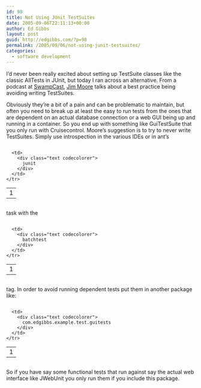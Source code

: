 ```yaml
---
id: 98
title: Not Using JUnit TestSuites
date: 2005-09-06T22:11:13+00:00
author: Ed Gibbs
layout: post
guid: http://edgibbs.com/?p=98
permalink: /2005/09/06/not-using-junit-testsuites/
categories:
  - software development
---
```

I&#8217;d never been really excited about setting up TestSuite classes like the classic AllTests in JUnit, but today I ran across an alternative. From a podcast at [SwampCast](http://www.swampcast.com/), [Jim Moore](http://jroller.com/page/Sandymountster?entry=gatorjug_swampcast_on_unit_testing) talks about a best practice being avoiding writing TestSuites.

Obviously they&#8217;re a bit of a pain and can be problematic to maintain, but often you need to break up at least the easy to run tests from the ones that are dependent on an actual database connection or a web GUI being up and running in a container. So you end up with something like GuiTestSuite that you only run with Cruisecontrol. Moore&#8217;s suggestion is to try to never write TestSuites. Simply use introspection in the various IDEs or in ant&#8217;s

<div class="codecolorer-container text vibrant overflow-off" style="overflow:auto;white-space:nowrap;">
  <table cellspacing="0" cellpadding="0">
    <tr>
      <td class="line-numbers">
        <div>
          1<br />
        </div>
      </td>
      
      <td>
        <div class="text codecolorer">
          junit
        </div>
      </td>
    </tr>
  </table>
</div>

task with the

<div class="codecolorer-container text vibrant overflow-off" style="overflow:auto;white-space:nowrap;">
  <table cellspacing="0" cellpadding="0">
    <tr>
      <td class="line-numbers">
        <div>
          1<br />
        </div>
      </td>
      
      <td>
        <div class="text codecolorer">
          batchtest
        </div>
      </td>
    </tr>
  </table>
</div>

tag. In order to avoid running dependent tests put them in another package like:

<div class="codecolorer-container text vibrant overflow-off" style="overflow:auto;white-space:nowrap;">
  <table cellspacing="0" cellpadding="0">
    <tr>
      <td class="line-numbers">
        <div>
          1<br />
        </div>
      </td>
      
      <td>
        <div class="text codecolorer">
          com.edgibbs.example.test.guitests
        </div>
      </td>
    </tr>
  </table>
</div>

So if you have say some functional tests that run against say the actual web interface like JWebUnit you only run them if you include this package.